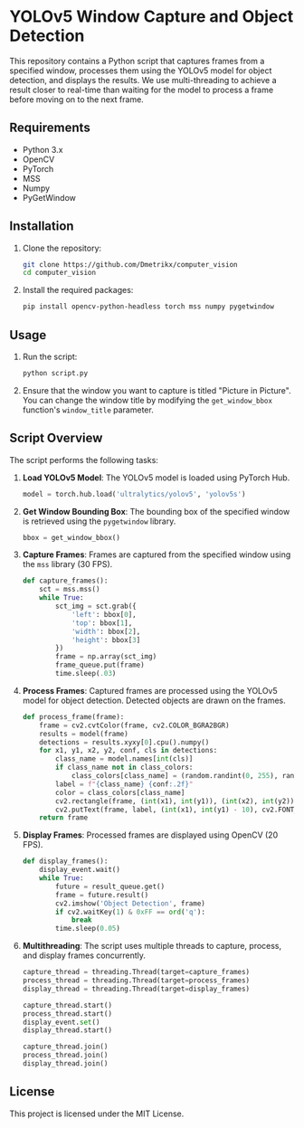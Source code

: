 # YOLOv5 Window Capture and Object Detection

This repository contains a Python script that captures frames from a specified window, processes them using the YOLOv5 model for object detection, and displays the results. We use multi-threading to achieve a result closer to real-time than waiting for the model to process a frame before moving on to the next frame.

## Requirements

- Python 3.x
- OpenCV
- PyTorch
- MSS
- Numpy
- PyGetWindow

## Installation

1. Clone the repository:
    ```sh
    git clone https://github.com/Dmetrikx/computer_vision
    cd computer_vision
    ```

2. Install the required packages:
    ```sh
    pip install opencv-python-headless torch mss numpy pygetwindow
    ```

## Usage

1. Run the script:
    ```sh
    python script.py
    ```

2. Ensure that the window you want to capture is titled "Picture in Picture". You can change the window title by modifying the `get_window_bbox` function's `window_title` parameter.

## Script Overview

The script performs the following tasks:

1. **Load YOLOv5 Model**: The YOLOv5 model is loaded using PyTorch Hub.
    ```python
    model = torch.hub.load('ultralytics/yolov5', 'yolov5s')
    ```

2. **Get Window Bounding Box**: The bounding box of the specified window is retrieved using the `pygetwindow` library.
    ```python
    bbox = get_window_bbox()
    ```

3. **Capture Frames**: Frames are captured from the specified window using the `mss` library (30 FPS).
    ```python
    def capture_frames():
        sct = mss.mss()
        while True:
            sct_img = sct.grab({
                'left': bbox[0],
                'top': bbox[1],
                'width': bbox[2],
                'height': bbox[3]
            })
            frame = np.array(sct_img)
            frame_queue.put(frame)
            time.sleep(.03)
    ```

4. **Process Frames**: Captured frames are processed using the YOLOv5 model for object detection. Detected objects are drawn on the frames.
    ```python
    def process_frame(frame):
        frame = cv2.cvtColor(frame, cv2.COLOR_BGRA2BGR)
        results = model(frame)
        detections = results.xyxy[0].cpu().numpy()
        for x1, y1, x2, y2, conf, cls in detections:
            class_name = model.names[int(cls)]
            if class_name not in class_colors:
                class_colors[class_name] = (random.randint(0, 255), random.randint(0, 255), random.randint(0, 255))
            label = f"{class_name} {conf:.2f}"
            color = class_colors[class_name]
            cv2.rectangle(frame, (int(x1), int(y1)), (int(x2), int(y2)), color, 2)
            cv2.putText(frame, label, (int(x1), int(y1) - 10), cv2.FONT_HERSHEY_SIMPLEX, 0.5, color, 2)
        return frame
    ```

5. **Display Frames**: Processed frames are displayed using OpenCV (20 FPS).
    ```python
    def display_frames():
        display_event.wait()
        while True:
            future = result_queue.get()
            frame = future.result()
            cv2.imshow('Object Detection', frame)
            if cv2.waitKey(1) & 0xFF == ord('q'):
                break
            time.sleep(0.05)
    ```

6. **Multithreading**: The script uses multiple threads to capture, process, and display frames concurrently.
    ```python
    capture_thread = threading.Thread(target=capture_frames)
    process_thread = threading.Thread(target=process_frames)
    display_thread = threading.Thread(target=display_frames)

    capture_thread.start()
    process_thread.start()
    display_event.set()
    display_thread.start()

    capture_thread.join()
    process_thread.join()
    display_thread.join()
    ```

## License

This project is licensed under the MIT License.
